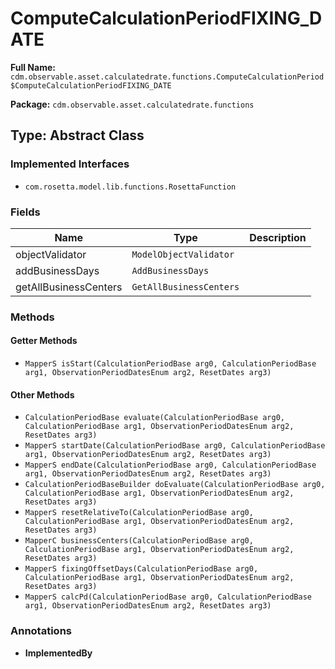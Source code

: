 # ComputeCalculationPeriodFIXING_DATE

**Full Name:** `cdm.observable.asset.calculatedrate.functions.ComputeCalculationPeriod$ComputeCalculationPeriodFIXING_DATE`

**Package:** `cdm.observable.asset.calculatedrate.functions`

## Type: Abstract Class

### Implemented Interfaces

- `com.rosetta.model.lib.functions.RosettaFunction`

### Fields

| Name | Type | Description |
|------|------|-------------|
| objectValidator | `ModelObjectValidator` |  |
| addBusinessDays | `AddBusinessDays` |  |
| getAllBusinessCenters | `GetAllBusinessCenters` |  |

### Methods

#### Getter Methods

- `MapperS isStart(CalculationPeriodBase arg0, CalculationPeriodBase arg1, ObservationPeriodDatesEnum arg2, ResetDates arg3)`

#### Other Methods

- `CalculationPeriodBase evaluate(CalculationPeriodBase arg0, CalculationPeriodBase arg1, ObservationPeriodDatesEnum arg2, ResetDates arg3)`
- `MapperS startDate(CalculationPeriodBase arg0, CalculationPeriodBase arg1, ObservationPeriodDatesEnum arg2, ResetDates arg3)`
- `MapperS endDate(CalculationPeriodBase arg0, CalculationPeriodBase arg1, ObservationPeriodDatesEnum arg2, ResetDates arg3)`
- `CalculationPeriodBaseBuilder doEvaluate(CalculationPeriodBase arg0, CalculationPeriodBase arg1, ObservationPeriodDatesEnum arg2, ResetDates arg3)`
- `MapperS resetRelativeTo(CalculationPeriodBase arg0, CalculationPeriodBase arg1, ObservationPeriodDatesEnum arg2, ResetDates arg3)`
- `MapperC businessCenters(CalculationPeriodBase arg0, CalculationPeriodBase arg1, ObservationPeriodDatesEnum arg2, ResetDates arg3)`
- `MapperS fixingOffsetDays(CalculationPeriodBase arg0, CalculationPeriodBase arg1, ObservationPeriodDatesEnum arg2, ResetDates arg3)`
- `MapperS calcPd(CalculationPeriodBase arg0, CalculationPeriodBase arg1, ObservationPeriodDatesEnum arg2, ResetDates arg3)`

### Annotations

- **ImplementedBy**

